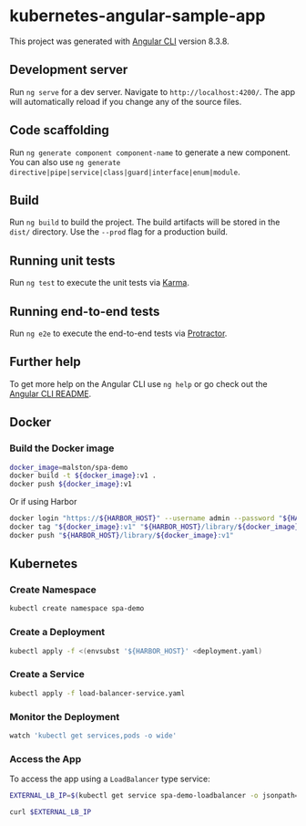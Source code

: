 # kubernetes-angular-sample-app

This project was generated with [Angular CLI](https://github.com/angular/angular-cli) version 8.3.8.

## Development server

Run `ng serve` for a dev server. Navigate to `http://localhost:4200/`. The app will automatically reload if you change any of the source files.

## Code scaffolding

Run `ng generate component component-name` to generate a new component. You can also use `ng generate directive|pipe|service|class|guard|interface|enum|module`.

## Build

Run `ng build` to build the project. The build artifacts will be stored in the `dist/` directory. Use the `--prod` flag for a production build.

## Running unit tests

Run `ng test` to execute the unit tests via [Karma](https://karma-runner.github.io).

## Running end-to-end tests

Run `ng e2e` to execute the end-to-end tests via [Protractor](http://www.protractortest.org/).

## Further help

To get more help on the Angular CLI use `ng help` or go check out the [Angular CLI README](https://github.com/angular/angular-cli/blob/master/README.md).

## Docker

### Build the Docker image

```bash
docker_image=malston/spa-demo
docker build -t ${docker_image}:v1 .
docker push ${docker_image}:v1
```

Or if using Harbor

```bash
docker login "https://${HARBOR_HOST}" --username admin --password "${HARBOR_PASSWORD}"
docker tag "${docker_image}:v1" "${HARBOR_HOST}/library/${docker_image}:v1"
docker push "${HARBOR_HOST}/library/${docker_image}:v1"
```

## Kubernetes

### Create Namespace

```bash
kubectl create namespace spa-demo
```

### Create a Deployment

```bash
kubectl apply -f <(envsubst '${HARBOR_HOST}' <deployment.yaml)
```

### Create a Service

```bash
kubectl apply -f load-balancer-service.yaml
```

### Monitor the Deployment

```bash
watch 'kubectl get services,pods -o wide'
```

### Access the App

To access the app using a `LoadBalancer` type service:

```bash
EXTERNAL_LB_IP=$(kubectl get service spa-demo-loadbalancer -o jsonpath='{.status.loadBalancer.ingress[0].ip}')

curl $EXTERNAL_LB_IP
```
